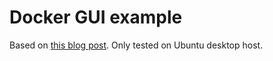 # Docker GUI example

Based on [this blog post](https://medium.com/@SaravSun/running-gui-applications-inside-docker-containers-83d65c0db110). Only tested on Ubuntu desktop host.
